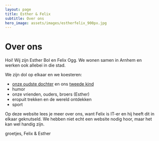 ```yaml
---
layout: page
title: Esther & Felix
subtitle: Over ons
hero_image: assets/images/estherfelix_900px.jpg
---
```

# Over ons

Hoi! Wij zijn Esther Bol en Felix Ogg. We wonen samen in Arnhem en werken ook allebei in die stad. 


We zijn dol op elkaar en we koesteren:
- [onze oudste dochter](dreumes) en ons [tweede kind](baby)
- humor
- onze vrienden, ouders, broers (Esther)
- eropuit trekken en de wereld ontdekken
- sport


Op deze website lees je meer over ons, want Felix is IT-er en hij heeft dit in elkaar geknutseld. We hebben 
niet echt een website nodig hoor, maar het kan wel handig zijn.

groetjes,
Felix & Esther